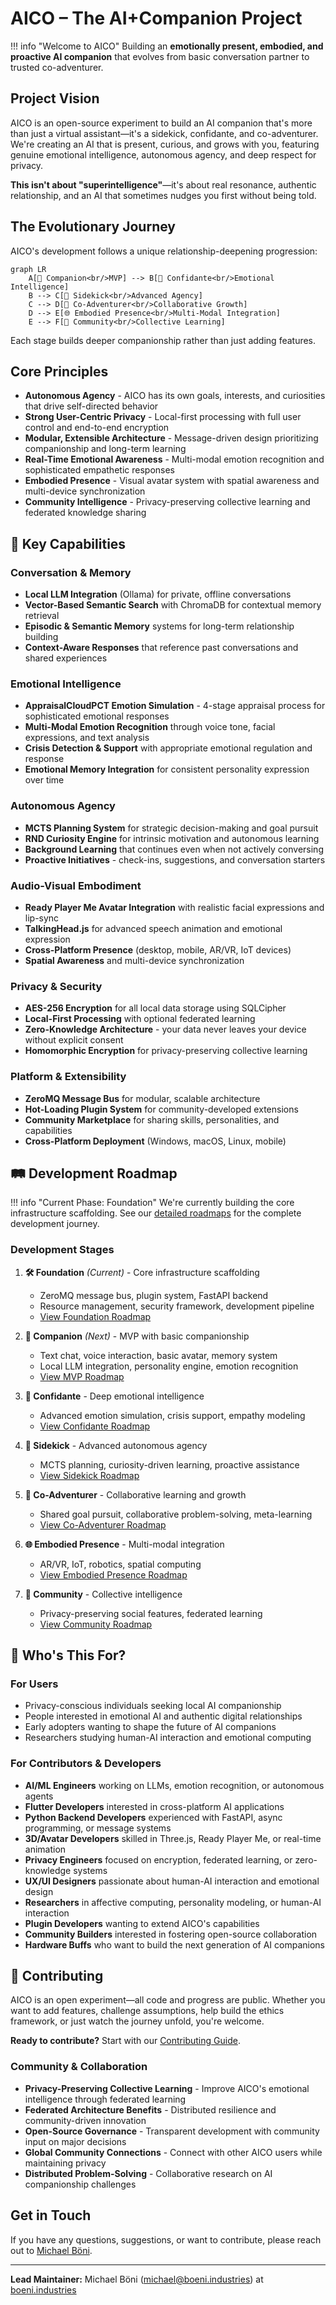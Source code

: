 # AICO – The AI+Companion Project

!!! info "Welcome to AICO"
    Building an **emotionally present, embodied, and proactive AI companion** that evolves from basic conversation partner to trusted co-adventurer.

## Project Vision

AICO is an open-source experiment to build an AI companion that's more than just a virtual assistant—it's a sidekick, confidante, and co-adventurer. We're creating an AI that is present, curious, and grows with you, featuring genuine emotional intelligence, autonomous agency, and deep respect for privacy.

**This isn't about "superintelligence"**—it's about real resonance, authentic relationship, and an AI that sometimes nudges you first without being told.

## The Evolutionary Journey

AICO's development follows a unique relationship-deepening progression:

```mermaid
graph LR
    A[🤝 Companion<br/>MVP] --> B[💭 Confidante<br/>Emotional Intelligence]
    B --> C[🦾 Sidekick<br/>Advanced Agency]
    C --> D[🌟 Co-Adventurer<br/>Collaborative Growth]
    D --> E[🌐 Embodied Presence<br/>Multi-Modal Integration]
    E --> F[🤝 Community<br/>Collective Learning]
```

Each stage builds deeper companionship rather than just adding features.

## Core Principles

- **Autonomous Agency** - AICO has its own goals, interests, and curiosities that drive self-directed behavior
- **Strong User-Centric Privacy** - Local-first processing with full user control and end-to-end encryption
- **Modular, Extensible Architecture** - Message-driven design prioritizing companionship and long-term learning
- **Real-Time Emotional Awareness** - Multi-modal emotion recognition and sophisticated empathetic responses
- **Embodied Presence** - Visual avatar system with spatial awareness and multi-device synchronization
- **Community Intelligence** - Privacy-preserving collective learning and federated knowledge sharing

## 🚀 Key Capabilities

### **Conversation & Memory**
- **Local LLM Integration** (Ollama) for private, offline conversations
- **Vector-Based Semantic Search** with ChromaDB for contextual memory retrieval
- **Episodic & Semantic Memory** systems for long-term relationship building
- **Context-Aware Responses** that reference past conversations and shared experiences

### **Emotional Intelligence**
- **AppraisalCloudPCT Emotion Simulation** - 4-stage appraisal process for sophisticated emotional responses
- **Multi-Modal Emotion Recognition** through voice tone, facial expressions, and text analysis
- **Crisis Detection & Support** with appropriate emotional regulation and response
- **Emotional Memory Integration** for consistent personality expression over time

### **Autonomous Agency**
- **MCTS Planning System** for strategic decision-making and goal pursuit
- **RND Curiosity Engine** for intrinsic motivation and autonomous learning
- **Background Learning** that continues even when not actively conversing
- **Proactive Initiatives** - check-ins, suggestions, and conversation starters

### **Audio-Visual Embodiment**
- **Ready Player Me Avatar Integration** with realistic facial expressions and lip-sync
- **TalkingHead.js** for advanced speech animation and emotional expression
- **Cross-Platform Presence** (desktop, mobile, AR/VR, IoT devices)
- **Spatial Awareness** and multi-device synchronization

### **Privacy & Security**
- **AES-256 Encryption** for all local data storage using SQLCipher
- **Local-First Processing** with optional federated learning
- **Zero-Knowledge Architecture** - your data never leaves your device without explicit consent
- **Homomorphic Encryption** for privacy-preserving collective learning

### **Platform & Extensibility**
- **ZeroMQ Message Bus** for modular, scalable architecture
- **Hot-Loading Plugin System** for community-developed extensions
- **Community Marketplace** for sharing skills, personalities, and capabilities
- **Cross-Platform Deployment** (Windows, macOS, Linux, mobile)

## 🛤️ Development Roadmap

!!! info "Current Phase: Foundation"
    We're currently building the core infrastructure scaffolding. See our [detailed roadmaps](../roadmap/) for the complete development journey.

### **Development Stages**

1. **🛠️ Foundation** *(Current)* - Core infrastructure scaffolding
    - ZeroMQ message bus, plugin system, FastAPI backend
    - Resource management, security framework, development pipeline
    - [View Foundation Roadmap](../roadmap/foundation.md)

2. **🤝 Companion** *(Next)* - MVP with basic companionship
    - Text chat, voice interaction, basic avatar, memory system
    - Local LLM integration, personality engine, emotion recognition
    - [View MVP Roadmap](../roadmap/mvp.md)

3. **💭 Confidante** - Deep emotional intelligence
    - Advanced emotion simulation, crisis support, empathy modeling
    - [View Confidante Roadmap](../roadmap/confidante.md)

4. **🦾 Sidekick** - Advanced autonomous agency
    - MCTS planning, curiosity-driven learning, proactive assistance
    - [View Sidekick Roadmap](../roadmap/sidekick.md)

5. **🌟 Co-Adventurer** - Collaborative learning and growth
    - Shared goal pursuit, collaborative problem-solving, meta-learning
    - [View Co-Adventurer Roadmap](../roadmap/co-adventurer.md)

6. **🌐 Embodied Presence** - Multi-modal integration
    - AR/VR, IoT, robotics, spatial computing
    - [View Embodied Presence Roadmap](../roadmap/embodied-presence.md)

7. **🤝 Community** - Collective intelligence
    - Privacy-preserving social features, federated learning
    - [View Community Roadmap](../roadmap/community.md)

## 🤝 Who's This For?

### **For Users**
- Privacy-conscious individuals seeking local AI companionship
- People interested in emotional AI and authentic digital relationships
- Early adopters wanting to shape the future of AI companions
- Researchers studying human-AI interaction and emotional computing

### **For Contributors & Developers**
- **AI/ML Engineers** working on LLMs, emotion recognition, or autonomous agents
- **Flutter Developers** interested in cross-platform AI applications
- **Python Backend Developers** experienced with FastAPI, async programming, or message systems
- **3D/Avatar Developers** skilled in Three.js, Ready Player Me, or real-time animation
- **Privacy Engineers** focused on encryption, federated learning, or zero-knowledge systems
- **UX/UI Designers** passionate about human-AI interaction and emotional design
- **Researchers** in affective computing, personality modeling, or human-AI interaction
- **Plugin Developers** wanting to extend AICO's capabilities
- **Community Builders** interested in fostering open-source collaboration
- **Hardware Buffs** who want to build the next generation of AI companions

## 🚀 Contributing

AICO is an open experiment—all code and progress are public. Whether you want to add features, challenge assumptions, help build the ethics framework, or just watch the journey unfold, you're welcome.

**Ready to contribute?** Start with our [Contributing Guide](development/contributing.md).

### **Community & Collaboration**
- **Privacy-Preserving Collective Learning** - Improve AICO's emotional intelligence through federated learning
- **Federated Architecture Benefits** - Distributed resilience and community-driven innovation
- **Open-Source Governance** - Transparent development with community input on major decisions
- **Global Community Connections** - Connect with other AICO users while maintaining privacy
- **Distributed Problem-Solving** - Collaborative research on AI companionship challenges

## Get in Touch

If you have any questions, suggestions, or want to contribute, please reach out to [Michael Böni](mailto:michael@boeni.industries).


---

**Lead Maintainer:** Michael Böni ([michael@boeni.industries](mailto:michael@boeni.industries)) at [boeni.industries](https://boeni.industries)
